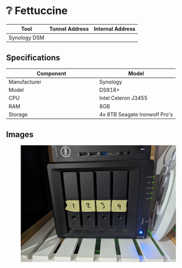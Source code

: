 # ❔ Fettuccine

| Tool         | Tunnel Address | Internal Address |
| ------------ | -------------- | ---------------- |
| Synology DSM |                |                  |

## Specifications

<table><thead><tr><th width="234">Component</th><th>Model</th></tr></thead><tbody><tr><td>Manufacturer</td><td>Synology </td></tr><tr><td>Model</td><td>DS918+</td></tr><tr><td>CPU</td><td>Intel Celeron J3455</td></tr><tr><td>RAM</td><td>8GB</td></tr><tr><td>Storage</td><td>4x 8TB Seagate Ironwolf Pro's</td></tr></tbody></table>

## Images

<figure><img src="../.gitbook/assets/image (3).png" alt=""><figcaption></figcaption></figure>
